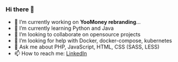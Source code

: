 ### Hi there 👋

<!--
**tonchik-tm/tonchik-tm** is a ✨ _special_ ✨ repository because its `README.md` (this file) appears on your GitHub profile.

Here are some ideas to get you started:

- 🔭 I’m currently working on ...
- 🌱 I’m currently learning ...
- 👯 I’m looking to collaborate on ...
- 🤔 I’m looking for help with ...
- 💬 Ask me about ...
- 📫 How to reach me: ...
- 😄 Pronouns: ...
- ⚡ Fun fact: ...
-->

- 🔭 I’m currently working on **YooMoney rebranding**...
- 🌱 I’m currently learning Python and Java
- 👯 I’m looking to collaborate on opensource projects
- 🤔 I’m looking for help with Docker, docker-compose, kubernetes
- 💬 Ask me about PHP, JavaScript, HTML, CSS (SASS, LESS)
- 📫 How to reach me: [LinkedIn](https://www.linkedin.com/in/tonchik/)
